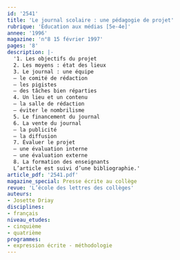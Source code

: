 ```yaml
---
id: '2541'
title: 'Le journal scolaire : une pédagogie de projet'
rubrique: 'Éducation aux médias [5e-4e]'
annee: '1996'
magazine: 'n°8 15 février 1997'
pages: '8'
description: |-
  '1. Les objectifs du projet
  2. Les moyens : état des lieux
  3. Le journal : une équipe
  – le comité de rédaction
  – les pigistes
  – des tâches bien réparties
  4. Un lieu et un contenu
  – la salle de rédaction
  – éviter le nombrilisme
  5. Le financement du journal
  6. La vente du journal
  – la publicité
  – la diffusion
  7. Évaluer le projet
  – une évaluation interne
  – une évaluation externe
  8. La formation des enseignants
  L’article est suivi d’une bibliographie.'
article_pdf: '2541.pdf'
magazine_special: Presse écrite au collège
revue: 'L’école des lettres des collèges'
auteurs:
- Josette Driay
disciplines:
- français
niveau_etudes:
- cinquième
- quatrième
programmes:
- expression écrite - méthodologie
---
```

